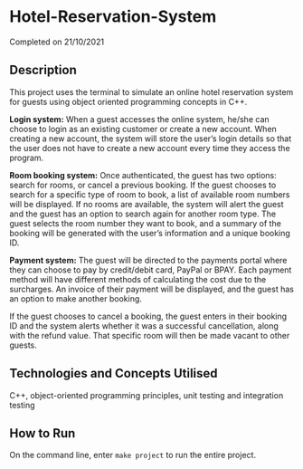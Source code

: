 # Hotel-Reservation-System
Completed on 21/10/2021

## Description

This project uses the terminal to simulate an online hotel reservation system for guests using object oriented programming concepts in C++. 

**Login system:** When a guest accesses the online system, he/she can choose to login as an existing customer or create a new account. When creating a new account, the system will store the user’s login details so that the user does not have to create a new account every time they access the program. 

**Room booking system:** Once authenticated, the guest has two options: search for rooms, or cancel a previous booking. If the guest chooses to search for a specific type of room to book, a list of available room numbers will be displayed. If no rooms are available, the system will alert the guest and the guest has an option to search again for another room type. The guest selects the room number they want to book, and a summary of the booking will be generated with the user’s information and a unique booking ID. 

**Payment system:** The guest will be directed to the payments portal where they can choose to pay by credit/debit card, PayPal or BPAY. Each payment method will have different methods of calculating the cost due to the surcharges. An invoice of their payment will be displayed, and the guest has an option to make another booking.

If the guest chooses to cancel a booking, the guest enters in their booking ID and the system alerts whether it was a successful cancellation, along with the refund value. That specific room will then be made vacant to other guests.

## Technologies and Concepts Utilised
C++, object-oriented programming principles, unit testing and integration testing

## How to Run
On the command line, enter `make project` to run the entire project.

